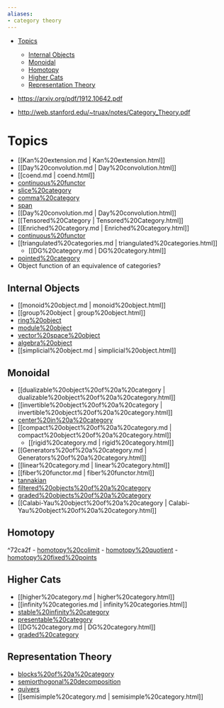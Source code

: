 ```yaml
---
aliases:
- category theory
---
```


-   [Topics](#topics)
    -   [Internal Objects](#internal-objects)
    -   [Monoidal](#monoidal)
    -   [Homotopy](#homotopy)
    -   [Higher Cats](#higher-cats)
    -   [Representation Theory](#representation-theory)














-   <https://arxiv.org/pdf/1912.10642.pdf>
-   <http://web.stanford.edu/~truax/notes/Category_Theory.pdf>

Topics
======

-   [[Kan%20extension.md | Kan%20extension.html]]
-   [[Day%20convolution.md | Day%20convolution.html]]
-   [[coend.md | coend.html]]
-   [continuous%20functor](continuous%20functor)
-   [slice%20category](slice%20category)
-   [comma%20category](comma%20category)
-   [span](span)
-   [[Day%20convolution.md | Day%20convolution.html]]
-   [[Tensored%20Category | Tensored%20Category.html]]
-   [[Enriched%20category.md | Enriched%20category.html]]
-   [continuous%20functor](continuous%20functor)
-   [[triangulated%20categories.md | triangulated%20categories.html]]
    -   [[DG%20category.md | DG%20category.html]]
-   [pointed%20category](pointed%20category)
-   Object function of an equivalence of categories?

Internal Objects
----------------

-   [[monoid%20object.md | monoid%20object.html]]
-   [[group%20object | group%20object.html]]
-   [ring%20object](ring%20object)
-   [module%20object](module%20object)
-   [vector%20space%20object](vector%20space%20object)
-   [algebra%20object](algebra%20object)
-   [[simplicial%20object.md | simplicial%20object.html]]

Monoidal
--------

-   [[dualizable%20object%20of%20a%20category | dualizable%20object%20of%20a%20category.html]]
-   [[invertible%20object%20of%20a%20category | invertible%20object%20of%20a%20category.html]]
-   [center%20in%20a%20category](center%20in%20a%20category)
-   [[compact%20object%20of%20a%20category.md | compact%20object%20of%20a%20category.html]]
    -   [[rigid%20category.md | rigid%20category.html]]
-   [[Generators%20of%20a%20category.md | Generators%20of%20a%20category.html]]
-   [[linear%20category.md | linear%20category.html]]
-   [[fiber%20functor.md | fiber%20functor.html]]
-   [tannakian](tannakian)
-   [filtered%20objects%20of%20a%20category](filtered%20objects%20of%20a%20category)
-   [graded%20objects%20of%20a%20category](graded%20objects%20of%20a%20category)
-   [[Calabi-Yau%20object%20of%20a%20category | Calabi-Yau%20object%20of%20a%20category.html]]

Homotopy
--------

\^72ca2f - [homotopy%20colimit](homotopy%20colimit) - [homotopy%20quotient](homotopy%20quotient) - [homotopy%20fixed%20points](homotopy%20fixed%20points)

Higher Cats
-----------

-   [[higher%20category.md | higher%20category.html]]
-   [[infinity%20categories.md | infinity%20categories.html]]
-   [stable%20infinity%20category](stable%20infinity%20category)
-   [presentable%20category](presentable%20category)
-   [[DG%20category.md | DG%20category.html]]
-   [graded%20category](graded%20category)

Representation Theory
---------------------

-   [blocks%20of%20a%20category](blocks%20of%20a%20category)
-   [semiorthogonal%20decomposition](semiorthogonal%20decomposition)
-   [quivers](quivers)
-   [[semisimple%20category.md | semisimple%20category.html]]
